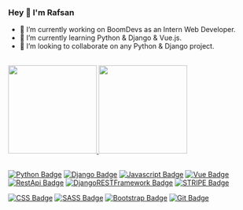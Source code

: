 ### Hey 👋 I'm Rafsan



- 🔭 I’m currently working on BoomDevs as an Intern Web Developer.
- 🌱 I’m currently learning Python & Django & Vue.js.
- 👯 I’m looking to collaborate on any Python & Django project.

<!--
**RafsanRifat/RafsanRifat** is a ✨ _special_ ✨ repository because its `README.md` (this file) appears on your GitHub profile.

Here are some ideas to get you started:
- 🤔 I’m looking for help with ...
- 💬 Ask me about ...
- 📫 How to reach me: ...
- 😄 Pronouns: ...
- ⚡ Fun fact: ...
-->
<br>
<div>
  <a href="https://github.com/RafsanRifat">
<!--   <img height="180em" src="https://github-readme-stats.vercel.app/api?username=RafsanRifat&show_icons=true&theme=dracula&include_all_commits=true&count_private=true"/>
  <img height="180em" src="https://github-readme-stats.vercel.app/api/top-langs/?username=RafsanRifat&layout=compact&langs_count=7&theme=dracula"/> -->
    
   <img height="180em" src="https://github-readme-stats.vercel.app/api?username=RafsanRifat&show_icons=true&theme=merko&include_all_commits=true&count_private=true"/>
  <img height="180em" src="https://github-readme-stats.vercel.app/api/top-langs/?username=RafsanRifat&layout=compact&langs_count=7&theme=merko"/>
</div>
  
<div style="display: inline_block"><br>
 <!--<img align="center" alt="Rafa-Python" height="30" width="40" src="https://raw.githubusercontent.com/devicons/devicon/master/icons/python/python-original.svg">-->
  <!--<img align="center" alt="Rafa-django" height="30" width="40" src="https://raw.githubusercontent.com/devicons/devicon/master/icons/django/django-original.svg">-->
  <!--<img align="center" alt="Rafa-Js" height="30" width="40" src="https://raw.githubusercontent.com/devicons/devicon/master/icons/javascript/javascript-plain.svg">-->
<!--<img align="center" alt="Rafa-React" height="30" width="40" src="https://raw.githubusercontent.com/devicons/devicon/master/icons/react/react-original.svg"> -->
  <!--<img align="center" alt="Rafa-HTML" height="30" width="40" src="https://raw.githubusercontent.com/devicons/devicon/master/icons/html5/html5-original.svg">-->
  <!--<img align="center" alt="Rafa-CSS" height="30" width="40" src="https://raw.githubusercontent.com/devicons/devicon/master/icons/css3/css3-original.svg">-->
  <!--<img align="center" alt="Rafa-jquery" height="30" width="40" src="https://raw.githubusercontent.com/devicons/devicon/master/icons/jquery/jquery-original.svg">-->
  <!--<img align="center" alt="Rafa-C" height="30" width="40" src="https://raw.githubusercontent.com/devicons/devicon/master/icons/c/c-original.svg">--> 
  
  
  [![Python Badge](https://img.shields.io/badge/-PYTHON-4F5B93?style=for-the-badge&labelColor=black&logo=python&logoColor=4F5B93)](#)
  [![Django Badge](https://img.shields.io/badge/-Django-f9322c?style=for-the-badge&labelColor=black&logo=django&logoColor=f9322c)](#) 
  [![Javascript Badge](https://img.shields.io/badge/-Javascript-F0DB4F?style=for-the-badge&labelColor=black&logo=javascript&logoColor=F0DB4F)](#) 
  [![Vue Badge](https://img.shields.io/badge/-Vue-42b883?style=for-the-badge&labelColor=black&logo=vue.js&logoColor=42b883)](#)
  [![RestApi Badge](https://img.shields.io/badge/-RestApi-e535ab?style=for-the-badge&labelColor=black&logo=node.js&logoColor=e535ab)](#)
  [![DjangoRESTFramework Badge](https://img.shields.io/badge/-DjangoRESTFramework-1877F2?style=for-the-badge&labelColor=black&logo=visual%20studio&logoColor=1877F2)](#)
   [![STRIPE Badge](https://img.shields.io/badge/-Stripe-17A36D?style=for-the-badge&labelColor=black&logo=stripe&logoColor=17A36D)](#) 
   
  <!--[![DRF Badge](https://img.shields.io/badge/-DRF-1877F2?style=for-the-badge&labelColor=black&logo=visual%20studio&logoColor=1877F2)](#)-->  
  <!--[![Typescript Badge](https://img.shields.io/badge/-Typescript-007acc?style=for-the-badge&labelColor=black&logo=typescript&logoColor=007acc)](#)-->  
  <!--[![React Badge](https://img.shields.io/badge/-React-61DBFB?style=for-the-badge&labelColor=black&logo=react&logoColor=61DBFB)](#)-->   
  <!--[![Nodejs Badge](https://img.shields.io/badge/-Nodejs-3C873A?style=for-the-badge&labelColor=black&logo=node.js&logoColor=3C873A)](#)-->  
  <!--[![Express.js Badge](https://img.shields.io/badge/Express.js-000000?style=for-the-badge&logo=express&logoColor=white)](#)-->  
  <!--[![MongoDB Badge](https://img.shields.io/badge/MongoDB-4EA94B?style=for-the-badge&logo=mongodb&logoColor=white)](#)-->
  <!--[![VsCode Badge](https://img.shields.io/badge/-VSCode-1877F2?style=for-the-badge&labelColor=black&logo=visual%20studio&logoColor=1877F2)](#)-->
  <!--[![Nuxt.js Badge](https://img.shields.io/badge/-Nuxt.js-42b883?style=for-the-badge&labelColor=black&logo=nuxt.js&logoColor=42b883)](#)-->
  [![CSS Badge](https://img.shields.io/badge/Css-CC6699?style=for-the-badge&logo=sass&logoColor=white)](#)
  [![SASS Badge](https://img.shields.io/badge/Sass-CC6699?style=for-the-badge&logo=sass&logoColor=white)](#) 
  [![Bootstrap Badge](https://img.shields.io/badge/Bootstrap-7111f5?style=for-the-badge&logo=bootstrap&logoColor=7111f5&labelColor=000000)](#) 
  [![Git Badge](https://img.shields.io/badge/-Git-F05032?style=for-the-badge&labelColor=black&logo=git&logoColor=F05032)](#)
  
  
</div>
  


